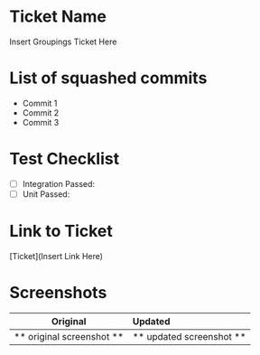 # Ticket Name

Insert Groupings Ticket Here

# List of squashed commits

- Commit 1
- Commit 2
- Commit 3

# Test Checklist

- [ ] Integration Passed:
- [ ] Unit Passed:

# Link to Ticket

[Ticket](Insert Link Here)

# Screenshots

Original             |  Updated 
:-------------------------:|:-------------------------|
** original screenshot **  |  ** updated screenshot **
